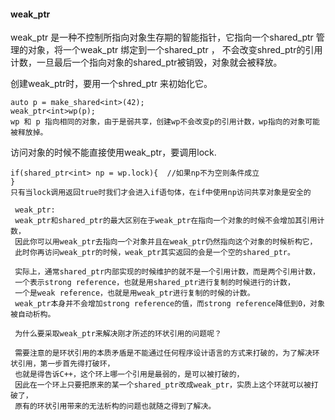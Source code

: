 

#### weak_ptr
weak_ptr 是一种不控制所指向对象生存期的智能指针，它指向一个shared_ptr 管理的对象，将一个weak_ptr 绑定到一个shared_ptr ，
不会改变shred_ptr的引用计数，一旦最后一个指向对象的shared_ptr被销毁，对象就会被释放。

创建weak_ptr时，要用一个shred_ptr 来初始化它。
```
auto p = make_shared<int>(42);
weak_ptr<int>wp(p);
wp 和 p 指向相同的对象，由于是弱共享，创建wp不会改变p的引用计数，wp指向的对象可能被释放掉。
```

访问对象的时候不能直接使用weak_ptr，要调用lock.
```
if(shared_ptr<int> np = wp.lock){  //如果np不为空则条件成立
}
只有当lock调用返回true时我们才会进入if语句体，在if中使用np访问共享对象是安全的
```
```
 weak_ptr:
 weak_ptr和shared_ptr的最大区别在于weak_ptr在指向一个对象的时候不会增加其引用计数，
 因此你可以用weak_ptr去指向一个对象并且在weak_ptr仍然指向这个对象的时候析构它，
 此时你再访问weak_ptr的时候，weak_ptr其实返回的会是一个空的shared_ptr。
 
 实际上，通常shared_ptr内部实现的时候维护的就不是一个引用计数，而是两个引用计数，
 一个表示strong reference，也就是用shared_ptr进行复制的时候进行的计数，
 一个是weak reference，也就是用weak_ptr进行复制的时候的计数。
 weak_ptr本身并不会增加strong reference的值，而strong reference降低到0，对象被自动析构。
 
 为什么要采取weak_ptr来解决刚才所述的环状引用的问题呢？
 
 需要注意的是环状引用的本质矛盾是不能通过任何程序设计语言的方式来打破的，为了解决环状引用，第一步首先得打破环，
 也就是得告诉C++，这个环上哪一个引用是最弱的，是可以被打破的，
 因此在一个环上只要把原来的某一个shared_ptr改成weak_ptr，实质上这个环就可以被打破了，
 原有的环状引用带来的无法析构的问题也就随之得到了解决。
 
```
